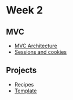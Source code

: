 # Week 2

## MVC

- [MVC Architecture](../06-mvc/README.md)
- [Sessions and cookies](../07-sessions-and-cookies/README.md)

## Projects

- Recipes
- [Template](https://github.com/samirm00/recipes-mysql)
